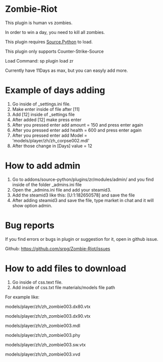 # Zombie-Riot

This plugin is human vs zombies.

In order to win a day, you need to kill all zombies.

This plugin requires <a href="https://forums.sourcepython.com/">Source.Python</a> to load.

This plugin only supports Counter-Strike-Source

Load Command: sp plugin load zr

Currently have 11Days as max, but you can easyly add more.

# Example of days adding
1. Go inside of _settings.ini file.
2. Make enter inside of file after [11]
3. Add [12] inside of _settings file
4. After added [12] make press enter
5. After you pressed enter add amount = 150 and press enter again
6. After you pressed enter add health = 600 and press enter again
7. After you pressed enter add Model = 'models/player/zh/zh_corpse002.mdl'
8. After those change in [Days] value = 12

# How to add admin
1. Go to addons/source-python/plugins/zr/modules/admin/ and you find inside of the folder _admins.ini file
2. Open the _admins.ini file and add your steamid3.
3. Add the steamid3 like this: [U:1:182650578] and save the file
4. After adding steamid3 and save the file, type market in chat and it will show option admin.

# Bug reports

If you find errors or bugs in plugin or suggestion for it, open in github issue.

Github: https://github.com/srpg/Zombie-Riot/issues

# How to add files to download
1. Go inside of css.text file.
2. Add inside of css.txt file materials/models file path

For example like:

  models/player/zh/zh_zombie003.dx80.vtx

  models/player/zh/zh_zombie003.dx90.vtx

  models/player/zh/zh_zombie003.mdl

  models/player/zh/zh_zombie003.phy

  models/player/zh/zh_zombie003.sw.vtx

  models/player/zh/zh_zombie003.vvd
